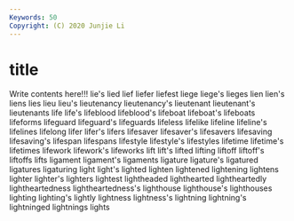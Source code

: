 ```yaml
---
Keywords: 50
Copyright: (C) 2020 Junjie Li
---
```


# title

Write contents here!!!
lie's 
lied 
lief 
liefer 
liefest 
liege 
liege's 
lieges 
lien 
lien's
liens 
lies 
lieu 
lieu's 
lieutenancy 
lieutenancy's 
lieutenant 
lieutenant's 
lieutenants 
life
life's 
lifeblood 
lifeblood's 
lifeboat 
lifeboat's 
lifeboats 
lifeforms 
lifeguard 
lifeguard's 
lifeguards
lifeless 
lifelike 
lifeline 
lifeline's 
lifelines 
lifelong 
lifer 
lifer's 
lifers 
lifesaver
lifesaver's 
lifesavers 
lifesaving 
lifesaving's 
lifespan 
lifespans 
lifestyle 
lifestyle's 
lifestyles 
lifetime
lifetime's 
lifetimes 
lifework 
lifework's 
lifeworks 
lift 
lift's 
lifted 
lifting 
liftoff
liftoff's 
liftoffs 
lifts 
ligament 
ligament's 
ligaments 
ligature 
ligature's 
ligatured 
ligatures
ligaturing 
light 
light's 
lighted 
lighten 
lightened 
lightening 
lightens 
lighter 
lighter's
lighters 
lightest 
lightheaded 
lighthearted 
lightheartedly 
lightheartedness 
lightheartedness's 
lighthouse 
lighthouse's 
lighthouses
lighting 
lighting's 
lightly 
lightness 
lightness's 
lightning 
lightning's 
lightninged 
lightnings 
lights

